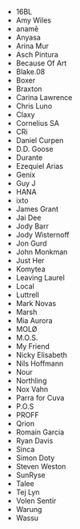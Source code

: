 - 16BL
- Amy Wiles
- anamē
- Anyasa
- Arina Mur
- Asch Pintura
- Because Of Art
- Blake.08
- Boxer
- Braxton
- Carina Lawrence
- Chris Luno
- Claxy
- Cornelius SA
- CRi
- Daniel Curpen
- D.D. Goose
- Durante
- Ezequiel Arias
- Genix
- Guy J
- HANA
- ixto
- James Grant
- Jai Dee
- Jody Barr
- Jody Wisternoff
- Jon Gurd
- John Monkman
- Just Her
- Komytea
- Leaving Laurel
- Local
- Luttrell
- Mark Novas
- Marsh
- Mia Aurora
- MOLØ
- M.O.S.
- My Friend
- Nicky Elisabeth
- Nils Hoffmann
- Nour
- Northling
- Nox Vahn
- Parra for Cuva
- P.O.S
- PROFF
- Qrion
- Romain Garcia
- Ryan Davis
- Sinca
- Simon Doty
- Steven Weston
- SunRyse
- Talee
- Tej Lyn
- Volen Sentir
- Warung
- Wassu